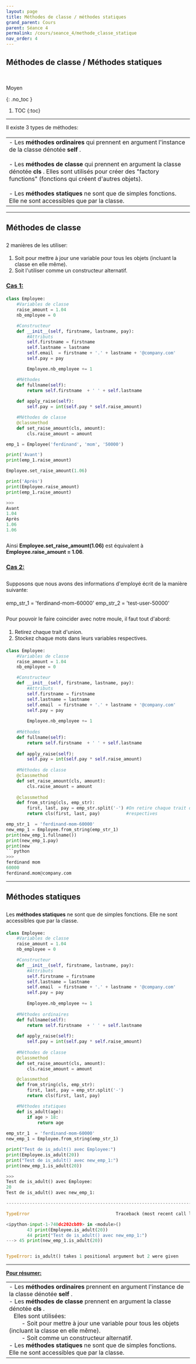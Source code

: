 ```yaml
---
layout: page
title: Méthodes de classe / méthodes statiques
grand_parent: Cours
parent: Séance 4
permalink: /cours/seance_4/methode_classe_statique
nav_order: 4
---
```


<link rel="stylesheet" href="/css/placement-label.css">  
<link rel="icon" href="/img/logo.png">

<div id="containerIntro">
<h2><b>Méthodes de classe / Méthodes statiques</b></h2> &nbsp; <p class="label label-yellow">Moyen</p>   
</div>

{: .no_toc }
1. TOC
{:toc}

---

<div style="margin-bottom:0.5cm">
Il existe 3 types de méthodes:
</div>

<table><tr><td>
- Les <b> méthodes ordinaires </b> qui prennent en argument l'instance de la classe dénotée <b> self </b>.
<br>
<br>
- Les <b> méthodes de classe </b> qui prennent en argument la classe dénotée <b> cls </b>. Elles sont utilisés pour créer des "factory functions" (fonctions qui créent d'autres objets).
<br>
<br>
- Les <b> méthodes statiques </b> ne sont que de simples fonctions. Elle ne sont accessibles que par la classe.
</td></tr></table>

---

## Méthodes de classe 

<div style="margin-top:0.7cm;margin-bottom:0.5cm">
2 manières de les utiliser:
</div>
<div style="margin-bottom:0.5cm">
<ol>
<li> Soit pour mettre à jour une variable pour tous les objets (incluant la classe en elle même).</li>
<li> Soit l'utiliser comme un constructeur alternatif.</li>
</ol>
</div>

### <u> Cas 1: </u>
<div style="margin-bottom:0.5cm">
</div>

```python
class Employee:
    #Variables de classe   
    raise_amount = 1.04
    nb_employee = 0

    #Constructeur
    def __init__(self, firstname, lastname, pay):
        #Attributs
        self.firstname = firstname
        self.lastname = lastname
        self.email  = firstname + '.' + lastname + '@company.com'
        self.pay = pay

        Employee.nb_employee += 1

    #Méthodes
    def fullname(self):
        return self.firstname  + ' ' + self.lastname
    
    def apply_raise(self):
        self.pay = int(self.pay * self.raise_amount) 

    #Méthodes de classe
    @classmethod
    def set_raise_amount(cls, amount):
        cls.raise_amount = amount

emp_1 = Employee('ferdinand', 'mom', '50000')

print('Avant')
print(emp_1.raise_amount)       

Employee.set_raise_amount(1.06)

print('Après')
print(Employee.raise_amount)
print(emp_1.raise_amount)
```
```python
>>>
Avant
1.04
Après
1.06
1.06
```

<div style="margin-top:0.7cm;margin-bottom:0.5cm">
Ainsi <b>Employee.set_raise_amount(1.06)</b> est équivalent à <b>Employee.raise_amount = 1.06</b>.
</div>

### <u> Cas 2:</u>
<div style="margin-bottom:0.5cm">
</div>

<div style="margin-top:0.7cm;margin-bottom:0.5cm">
Supposons que nous avons des informations d'employé écrit de la manière suivante:
</div>
    emp_str_1  = 'ferdinand-mom-60000'
    emp_str_2  = 'test-user-50000'


<div style="margin-top:0.7cm;margin-bottom:0.5cm">
Pour pouvoir le faire coincider avec notre moule, il faut tout d'abord:
</div>

<div style="margin-bottom:0.5cm">
<ol>
<li>Retirez chaque trait d'union.</li>
<li>Stockez chaque mots dans leurs variables respectives.</li>
</ol>
</div>

```python
class Employee: 
    #Variables de classe
    raise_amount = 1.04
    nb_employee = 0

    #Constructeur
    def __init__(self, firstname, lastname, pay):
        #Attributs
        self.firstname = firstname
        self.lastname = lastname
        self.email  = firstname + '.' + lastname + '@company.com'
        self.pay = pay
        
        Employee.nb_employee += 1 
    
    #Méthodes
    def fullname(self):
        return self.firstname  + ' ' + self.lastname
    
    def apply_raise(self):
        self.pay = int(self.pay * self.raise_amount) 
    
    #Méthodes de classe
    @classmethod
    def set_raise_amount(cls, amount):
        cls.raise_amount = amount
    
    @classmethod
    def from_string(cls, emp_str):
        first, last, pay = emp_str.split('-') #On retire chaque trait d'union + On les stocke dans leurs variables 
        return cls(first, last, pay)          #respectives 

emp_str_1  = 'ferdinand-mom-60000'
new_emp_1 = Employee.from_string(emp_str_1)
print(new_emp_1.fullname())
print(new_emp_1.pay)
print(new
```python
>>>
ferdinand mom
60000
ferdinand.mom@company.com
```

---

## Méthodes statiques

<div style="margin-top:0.7cm;margin-bottom:0.5cm">
Les <b>méthodes statiques</b> ne sont que de simples fonctions. Elle ne sont accessibles que par la classe.
</div>

```python
class Employee:
    #Variables de classe
    raise_amount = 1.04
    nb_employee = 0

    #Constructeur
    def __init__(self, firstname, lastname, pay):
        #Attributs
        self.firstname = firstname
        self.lastname = lastname
        self.email  = firstname + '.' + lastname + '@company.com'
        self.pay = pay
        
        Employee.nb_employee += 1
        
    #Méthodes ordinaires
    def fullname(self):
        return self.firstname  + ' ' + self.lastname
    
    def apply_raise(self):
        self.pay = int(self.pay * self.raise_amount) 
    
    #Méthodes de classe
    @classmethod
    def set_raise_amount(cls, amount):
        cls.raise_amount = amount

    @classmethod
    def from_string(cls, emp_str):
        first, last, pay = emp_str.split('-')
        return cls(first, last, pay)

    #Méthodes statiques
    def is_adult(age):
        if age > 18:
            return age
        
emp_str_1  = 'ferdinand-mom-60000'
new_emp_1 = Employee.from_string(emp_str_1)

print("Test de is_adult() avec Employee:")
print(Employee.is_adult(20))
print("Test de is_adult() avec new_emp_1:")
print(new_emp_1.is_adult(20))
```
```python
>>>
Test de is_adult() avec Employee:
20
Test de is_adult() avec new_emp_1:

---------------------------------------------------------------------------

TypeError                                 Traceback (most recent call last)

<ipython-input-1-740dc202cb89> in <module>()
        43 print(Employee.is_adult(20))
        44 print("Test de is_adult() avec new_emp_1:")
---> 45 print(new_emp_1.is_adult(20))


TypeError: is_adult() takes 1 positional argument but 2 were given
```

---
**<u>Pour résumer:</u>**

<table><tr><td>
- Les <b> méthodes ordinaires </b> prennent en argument l'instance de la classe dénotée <b> self </b>.
<br>
- Les <b> méthodes de classe </b> prennent en argument la classe dénotée <b> cls </b>. <br>
&nbsp;&nbsp;&nbsp;Elles sont utilisées:
<br>
&nbsp;&nbsp;&nbsp;&nbsp;&nbsp;&nbsp;&nbsp;&nbsp;- Soit pour mettre à jour une variable pour tous les objets (incluant la classe en elle même).
<br>
&nbsp;&nbsp;&nbsp;&nbsp;&nbsp;&nbsp;&nbsp;&nbsp;- Soit comme un constructeur alternatif.
<br>
- Les <b> méthodes statiques </b> ne sont que de simples fonctions. Elle ne sont accessibles que par la classe.
</td></tr></table>

